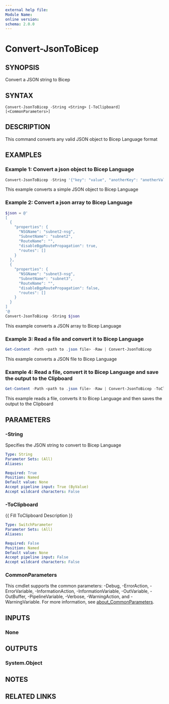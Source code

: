 ```yaml
---
external help file:
Module Name:
online version:
schema: 2.0.0
---
```


# Convert-JsonToBicep

## SYNOPSIS
Convert a JSON string to Bicep

## SYNTAX

```
Convert-JsonToBicep -String <String> [-ToClipboard] [<CommonParameters>]
```

## DESCRIPTION
This command converts any valid JSON object to Bicep Language format

## EXAMPLES

### Example 1: Convert a json object to Bicep Language
```powershell
Convert-JsonToBicep -String '{"key": "value", "anotherKey": "anotherValue"}'
```

This example converts a simple JSON object to Bicep Language

### Example 2: Convert a json array to Bicep Language
```powershell
$json = @'
[
  {
    "properties": {
      "NSGName": "subnet2-nsg",
      "SubnetName": "subnet2",
      "RouteName": "",
      "disableBgpRoutePropagation": true,
      "routes": []
    }
  },
  {
    "properties": {
      "NSGName": "subnet3-nsg",
      "SubnetName": "subnet3",
      "RouteName": "",
      "disableBgpRoutePropagation": false,
      "routes": []
    }
  }
]
'@
Convert-JsonToBicep -String $json
```

This example converts a JSON array to Bicep Language

### Example 3: Read a file and convert it to Bicep Language
```powershell
Get-Content -Path <path to .json file> -Raw | Convert-JsonToBicep
```

This example converts a JSON file to Bicep Language

### Example 4: Read a file, convert it to Bicep Language and save the output to the Clipboard
```powershell
Get-Content -Path <path to .json file> -Raw | Convert-JsonToBicep -ToClipboard
```

This example reads a file, converts it to Bicep Language and then saves the output to the Clipboard

## PARAMETERS

### -String
Specifies the JSON string to convert to Bicep Language

```yaml
Type: String
Parameter Sets: (All)
Aliases:

Required: True
Position: Named
Default value: None
Accept pipeline input: True (ByValue)
Accept wildcard characters: False
```

### -ToClipboard
{{ Fill ToClipboard Description }}

```yaml
Type: SwitchParameter
Parameter Sets: (All)
Aliases:

Required: False
Position: Named
Default value: None
Accept pipeline input: False
Accept wildcard characters: False
```

### CommonParameters
This cmdlet supports the common parameters: -Debug, -ErrorAction, -ErrorVariable, -InformationAction, -InformationVariable, -OutVariable, -OutBuffer, -PipelineVariable, -Verbose, -WarningAction, and -WarningVariable. For more information, see [about_CommonParameters](http://go.microsoft.com/fwlink/?LinkID=113216).

## INPUTS

### None

## OUTPUTS

### System.Object
## NOTES

## RELATED LINKS

